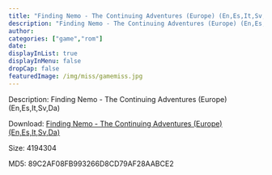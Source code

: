 ```yaml
---
title: "Finding Nemo - The Continuing Adventures (Europe) (En,Es,It,Sv,Da)"
description: "Finding Nemo - The Continuing Adventures (Europe) (En,Es,It,Sv,Da)"
author: 
categories: ["game","rom"]
date: 
displayInList: true
displayInMenu: false
dropCap: false
featuredImage: /img/miss/gamemiss.jpg
---
```


Description: Finding Nemo - The Continuing Adventures (Europe) (En,Es,It,Sv,Da)

Download: <a style="text-decoration:underline;" href="https://mega.nz/#!nDRCzSZb!guaKOXOMLqgrDm_SGxSyzeWNBJhQATNarH5agpcC_Y0" target = "_blank" rel = "nofollow" > Finding Nemo - The Continuing Adventures (Europe) (En,Es,It,Sv,Da)</a>

Size: 4194304

MD5: 89C2AF08FB993266D8CD79AF28AABCE2

